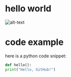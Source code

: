 # hello world

![alt-text](https://octodex.github.com/images/yaktocat.png)

# code example
here is a python code snippet:
```python
def hello():
print("Hello, GitHub!")
